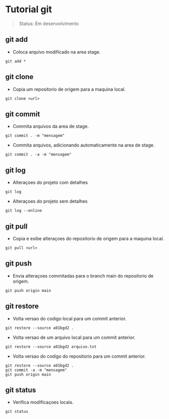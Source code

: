 # Tutorial git

> Status: Em desenvolvimento

## git add
- Coloca arquivo modificado na area stage.
```
git add *
```

## git clone
- Copia um repositorio de origem para a maquina local.
```
git clone <url>
```

## git commit
- Commita arquivos da area de stage.
```
git commit . -m "mensagem"
```

- Commita arquivos, adicionando automaticamente na area de stage.
```
git commit . -a -m "mensagem"
```

## git log
- Alteraçoes do projeto com detalhes
```
git log
```

- Alteraçoes do projeto sem detalhes
```
git log --online
```

## git pull
- Copia e exibe alteraçoes do repositorio de origem para a maquina local.
```
git pull <url>
```

## git push
- Envia alteraçoes commitadas para o branch main do repositorio de origem.
```
git push origin main
```

## git restore
- Volta versao do codigo local para um commit anterior.
```
git restore --source a01bgd2 .
```

- Volta versao de um arquivo local para um commit anterior.
```
git restore --source a01bgd2 arquivo.txt
```

- Volta versao do codigo do repositorio para um commit anterior.
```
git restore --source a01bgd2 .
git commit -a -m "mensagem"
git push origin main
```

## git status
- Verifica modificaçoes locais.
```
git status
```

